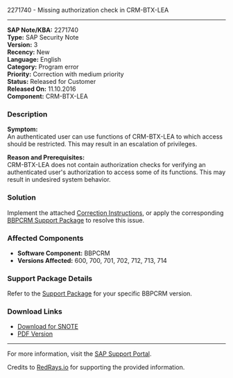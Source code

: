 2271740 - Missing authorization check in CRM-BTX-LEA

---

**SAP Note/KBA:** 2271740  
**Type:** SAP Security Note  
**Version:** 3  
**Recency:** New  
**Language:** English  
**Category:** Program error  
**Priority:** Correction with medium priority  
**Status:** Released for Customer  
**Released On:** 11.10.2016  
**Component:** CRM-BTX-LEA

### Description

**Symptom:**  
An authenticated user can use functions of CRM-BTX-LEA to which access should be restricted. This may result in an escalation of privileges.

**Reason and Prerequisites:**  
CRM-BTX-LEA does not contain authorization checks for verifying an authenticated user's authorization to access some of its functions. This may result in undesired system behavior.

### Solution

Implement the attached [Correction Instructions](https://me.sap.com/corrins/0002271740/63), or apply the corresponding [BBPCRM Support Package](https://me.sap.com/supportpackage/SAPKU70018) to resolve this issue.

### Affected Components

- **Software Component:** BBPCRM  
- **Versions Affected:** 600, 700, 701, 702, 712, 713, 714

### Support Package Details

Refer to the [Support Package](https://me.sap.com/supportpackage/SAPKU70018) for your specific BBPCRM version.

### Download Links

- [Download for SNOTE](https://notesdownloads.sap.com/note/0040000013437952017)  
- [PDF Version](https://userapps.support.sap.com/sap/support/sfm/notes/print/0002271740?language=en-US&token=76CBD8361B917D91D4B3AAEC3840F5D8)

---

For more information, visit the [SAP Support Portal](https://me.sap.com/notes/0002271740).

Credits to [RedRays.io](https://redrays.io) for supporting the provided information.